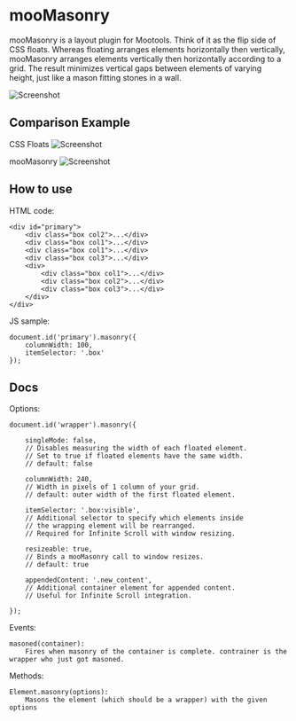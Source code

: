 mooMasonry
===========

mooMasonry is a layout plugin for Mootools. Think of it as the flip side of CSS floats. Whereas floating arranges elements horizontally then vertically, mooMasonry arranges elements vertically then horizontally according to a grid. The result minimizes vertical gaps between elements of varying height, just like a mason fitting stones in a wall.

![Screenshot](https://github.com/orefalo/mooMasonry/raw/master/Logo.png)

Comparison Example
------------------

CSS Floats
![Screenshot](https://github.com/orefalo/mooMasonry/raw/master/screen1.png)

mooMasonry
![Screenshot](https://github.com/orefalo/mooMasonry/raw/master/screen2.png)

How to use
----------

HTML code:

	<div id="primary">
    	<div class="box col2">...</div>
    	<div class="box col1">...</div>
    	<div class="box col1">...</div>
    	<div class="box col3">...</div>
    	<div>
        	<div class="box col1">...</div>
        	<div class="box col2">...</div>
        	<div class="box col3">...</div>
    	</div>
	</div>

JS sample:

	document.id('primary').masonry({
	    columnWidth: 100, 
	    itemSelector: '.box' 
	});


Docs
----------

Options:

	document.id('wrapper').masonry({

    	singleMode: false,
    	// Disables measuring the width of each floated element.
    	// Set to true if floated elements have the same width.
    	// default: false

    	columnWidth: 240,
    	// Width in pixels of 1 column of your grid.
    	// default: outer width of the first floated element.

    	itemSelector: '.box:visible',
    	// Additional selector to specify which elements inside
    	// the wrapping element will be rearranged.
    	// Required for Infinite Scroll with window resizing.

    	resizeable: true,
    	// Binds a mooMasonry call to window resizes.
    	// default: true

    	appendedContent: '.new_content',
    	// Additional container element for appended content.
    	// Useful for Infinite Scroll integration.

	});

Events:

	masoned(container): 
		Fires when masonry of the container is complete. contrainer is the wrapper who just got masoned.

Methods:

	Element.masonry(options): 
		Masons the element (which should be a wrapper) with the given options
